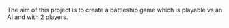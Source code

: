 The aim of this project is to create a battleship game which is playable vs an AI and with 2 players.